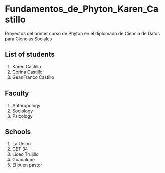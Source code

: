 # Fundamentos_de_Phyton_Karen_Castillo
Proyectos del primer curso de Phyton en el diplomado de Ciencia de Datos para Ciencias Sociales
## List of students
1. Karen Castillo
2. Corina Castillo
3. GeanFranco Castillo

 ## Faculty
 1. Anthropology
 2. Sociology
 3. Psicology

## Schools
1. La Union
2. CET 34
3. Liceo Trujillo
4. Guadalupe
5. El buen pastor   